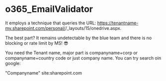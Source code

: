 # o365_EmailValidator

It employs a technique that queries the URL: https://tenantname-my.sharepoint.com/personal/<your user name>/_layouts/15/onedrive.aspx.

The best part? It remains undetectable by the blue team and there is no blocking or rate limit by MS! 😎

You need the Tenant name, major part is companyname+corp or companyname+country code or just company name. You can try search oin google:

"Companyname" site:sharepoint.com
